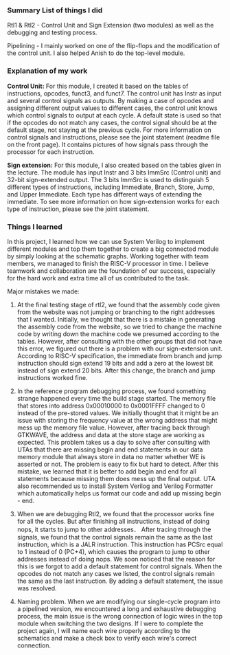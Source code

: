 ### Summary List of things I did ###

Rtl1 & Rtl2 - Control Unit and Sign Extension (two modules) as well as the debugging and testing process.

Pipelining - I mainly worked on one of the flip-flops and the modification of the control unit. I also helped Anish to do the top-level module.

### Explanation of my work ###
__Control Unit:__ For this module, I created it based on the tables of instructions, opcodes, funct3, and funct7. The control unit has Instr as input and several control signals as outputs. By making a case of opcodes and assigning different output values to different cases, the control unit knows which control signals to output at each cycle. A default state is used so that if the opcodes do not match any cases, the control signal should be at the default stage, not staying at the previous cycle. For more information on control signals and instructions, please see the joint statement (readme file on the front page). It contains pictures of how signals pass through the processor for each instruction.

__Sign extension:__ For this module, I also created based on the tables given in the lecture. The module has input Instr and 3 bits ImmSrc (Control unit) and 32-bit sign-extended output. The 3 bits ImmSrc is used to distinguish 5 different types of instructions, including Immediate, Branch, Store, Jump, and Upper Immediate. Each type has different ways of extending the immediate. To see more information on how sign-extension works for each type of instruction, please see the joint statement.

### Things I learned ###

In this project, I learned how we can use System Verilog to implement different modules and top them together to create a big connected module by simply looking at the schematic graphs. Working together with team members, we managed to finish the RISC-V processor in time. I believe teamwork and collaboration are the foundation of our success, especially for the hard work and extra time all of us contributed to the task.

Major mistakes we made:
1. At the final testing stage of rtl2, we found that the assembly code given from the website was not jumping or branching to the right addresses that I wanted. Initially, we thought that there is a mistake in generating the assembly code from the website, so we tried to change the machine code by writing down the machine code we presumed according to the tables. However, after consulting with the other groups that did not have this error, we figured out there is a problem with our sign-extension unit. According to RISC-V specification, the immediate from branch and jump instruction should sign extend 19 bits and add a zero at the lowest bit instead of sign extend 20 bits. After this change, the branch and jump instructions worked fine.

2. In the reference program debugging process, we found something strange happened every time the build stage started. The memory file that stores into address 0x00010000 to 0x0001FFFF changed to 0 instead of the pre-stored values. We initially thought that it might be an issue with storing the frequency value at the wrong address that might mess up the memory file value. However, after tracing back through GTKWAVE, the address and data at the store stage are working as expected. This problem takes us a day to solve after consulting with UTAs that there are missing begin and end statements in our data memory module that always store in data no matter whether WE is asserted or not. The problem is easy to fix but hard to detect. After this mistake, we learned that it is better to add begin and end for all statements because missing them does mess up the final output. UTA also recommended us to install System Verilog and Verilog Formatter which automatically helps us format our code and add up missing begin - end.

3. When we are debugging Rtl2, we found that the processor works fine for all the cycles. But after finishing all instructions, instead of doing nops, it starts to jump to other addresses． After tracing through the signals, we found that the control signals remain the same as the last instruction, which is a JALR instruction. This instruction has PCSrc equal to 1 instead of 0 (PC+4), which causes the program to jump to other addresses instead of doing nops. We soon noticed that the reason for this is we forgot to add a default statement for control signals. When the opcodes do not match any cases we listed, the control signals remain the same as the last instruction. By adding a default statement, the issue was resolved.

4. Naming problem. When we are modifying our single-cycle program into a pipelined version, we encountered a long and exhaustive debugging process, the main issue is the wrong connection of logic wires in the top module when switching the two designs. If I were to complete the project again, I will name each wire properly according to the schematics and make a check box to verify each wire's correct connection.

